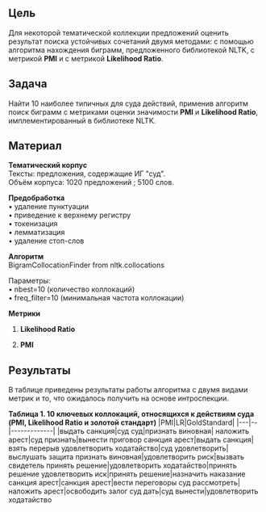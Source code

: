 ## Цель
Для некоторой тематической коллекции предложений оценить результат поиска устойчивых сочетаний двумя методами: с помощью алгоритма нахождения биграмм, предложенного библиотекой NLTK, с метрикой **PMI** и с метрикой **Likelihood Ratio**.

## Задача
Найти 10 наиболее типичных для суда действий, применив алгоритм поиск биграмм с метриками оценки значимости **PMI** и **Likelihood Ratio**, имплементированный в библиотеке NLTK.

## Материал

**Тематический корпус**  
Тексты: предложения, содержащие ИГ "суд".  
Объём корпуса: 1020 предложений ; 5100 слов.  

**Предобработка**  
• удаление пунктуации  
•	приведение к верхнему регистру  
•	токенизация  
•	лемматизация  
•	удаление стоп-слов 

**Алгоритм**  
BigramCollocationFinder from nltk.collocations  
  
Параметры:  
•	nbest=10 (количество коллокаций)  
•	freq_filter=10 (минимальная частота коллокации)  

**Метрики**
1) **Likelihood Ratio**

2) **PMI**

## Результаты
В таблице приведены результаты работы алгоритма с двумя видами метрик и то, что ожидалось получить на основе интроспекции.  

**Таблица 1. 10 ключевых коллокаций, относящихся к действиям суда (PMI, Likelihood Ratio и золотой стандарт)**
|PMI|LR|GoldStandard|
|---|--|-------------|
|выдать санкция|суд суд|признать виновная|
наложить арест|суд признать|вынести приговор
санкция арест|выдать санкция|взять перерыв
удовлетворить ходатайство|суд удовлетворить|выслушать защита
признать виновная|удовлетворить риск|вызвать свидетель
принять решение|удовлетворить ходатайство|принять решение
удовлетворить иск|принять решение|назначить наказание
санкция арест|санкция арест|вести переговоры
суд рассмотреть|наложить арест|освободить залог
суд дать|суд вынести|удовлетворить ходатайство
